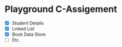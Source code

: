 # Playground C-Assigement

- [x] Student Details
- [x] Linked List
- [x] Book Data Store
- [ ] Etc.
